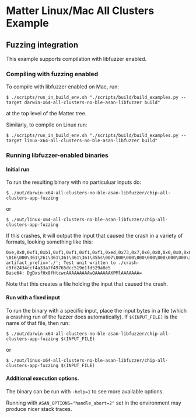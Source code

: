 # Matter Linux/Mac All Clusters Example

## Fuzzing integration

This example supports compilation with libfuzzer enabled.


### Compiling with fuzzing enabled

To compile with libfuzzer enabled on Mac, run:

    $ ./scripts/run_in_build_env.sh "./scripts/build/build_examples.py --target darwin-x64-all-clusters-no-ble-asan-libfuzzer build"

at the top level of the Matter tree.

Similarly, to compile on Linux run:

    $ ./scripts/run_in_build_env.sh "./scripts/build/build_examples.py --target linux-x64-all-clusters-no-ble-asan-libfuzzer build"

### Running libfuzzer-enabled binaries

#### Initial run

To run the resulting binary with no particuluar inputs do:

    $ ./out/darwin-x64-all-clusters-no-ble-asan-libfuzzer/chip-all-clusters-app-fuzzing

or

    $ ./out/linux-x64-all-clusters-no-ble-asan-libfuzzer/chip-all-clusters-app-fuzzing

If this crashes, it will output the input that caused the crash in a variety of formats, looking something like this:

    0xe,0x0,0xf1,0xb1,0xf1,0xf1,0xf1,0xf1,0xed,0x73,0x7,0x0,0x0,0x0,0x0,0x0,0x0,0x0,0xc1,0x0,0x0,0x0,0x0,0x0,0x5c,0xf3,0x25,0x0,0x0,0x0,0x0,0x0,
    \016\000\361\261\361\361\361\361\355s\007\000\000\000\000\000\000\000\301\000\000\000\000\000\\\363%\000\000\000\000\000
    artifact_prefix='./'; Test unit written to ./crash-c9fd2434ccf4a33a7f49765dcc519e1fd529a8e5
    Base64: DgDxsfHx8fHtcwcAAAAAAAAAwQAAAAAAXPMlAAAAAAA=

Note that this creates a file holding the input that caused the crash.

#### Run with a fixed input

To run the binary with a specific input, place the input bytes in a file (which a crashing run of the fuzzer does automatically).  If `$(INPUT_FILE)` is the name of that file, then run:

    $ ./out/darwin-x64-all-clusters-no-ble-asan-libfuzzer/chip-all-clusters-app-fuzzing $(INPUT_FILE)

or

    $ ./out/linux-x64-all-clusters-no-ble-asan-libfuzzer/chip-all-clusters-app-fuzzing $(INPUT_FILE)

#### Additional execution options.

The binary can be run with `-help=1` to see more available options.

Running with `ASAN_OPTIONS="handle_abort=2"` set in the environment may produce nicer stack traces.
